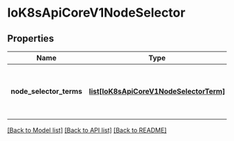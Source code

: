 # IoK8sApiCoreV1NodeSelector

## Properties
Name | Type | Description | Notes
------------ | ------------- | ------------- | -------------
**node_selector_terms** | [**list[IoK8sApiCoreV1NodeSelectorTerm]**](IoK8sApiCoreV1NodeSelectorTerm.md) | Required. A list of node selector terms. The terms are ORed. | 

[[Back to Model list]](../README.md#documentation-for-models) [[Back to API list]](../README.md#documentation-for-api-endpoints) [[Back to README]](../README.md)


